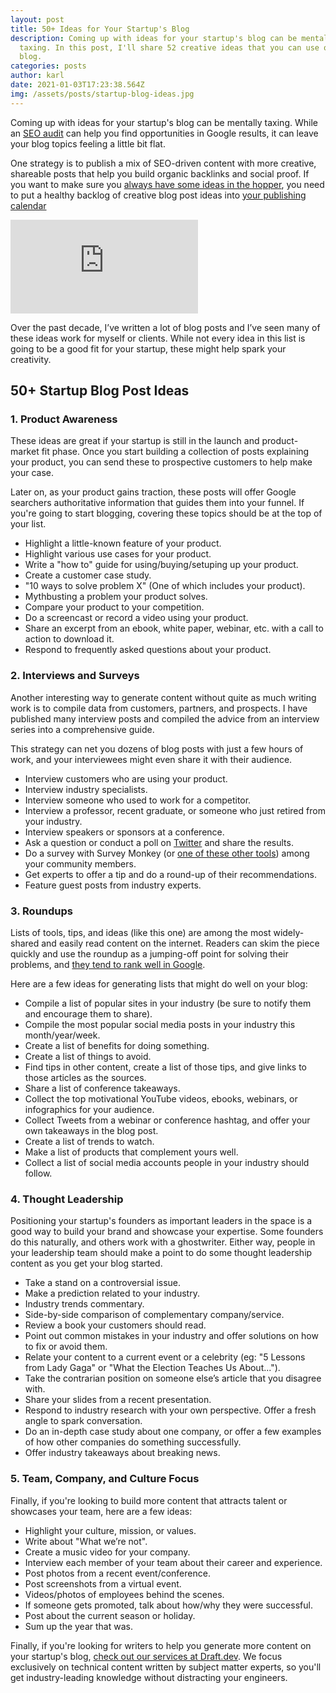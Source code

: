 ```yaml
---
layout: post
title: 50+ Ideas for Your Startup's Blog
description: Coming up with ideas for your startup's blog can be mentally
  taxing. In this post, I'll share 52 creative ideas that you can use on your
  blog.
categories: posts
author: karl
date: 2021-01-03T17:23:38.564Z
img: /assets/posts/startup-blog-ideas.jpg
---
```

Coming up with ideas for your startup's blog can be mentally taxing. While an [SEO audit](https://ahrefs.com/blog/seo-audit/) can help you find opportunities in Google results, it can leave your blog topics feeling a little bit flat.

One strategy is to publish a mix of SEO-driven content with more creative, shareable posts that help you build organic backlinks and social proof. If you want to make sure you [always have some ideas in the hopper](https://draft.dev/learn/posts/ideas), you need to put a healthy backlog of creative blog post ideas into [your publishing calendar](https://draft.dev/learn/posts/publishing-calendar)

<div class='embed-container'>
<iframe src='https://www.youtube.com/embed/J4jne2j8ivM' frameborder='0' allowfullscreen></iframe>
</div>

<!-- signup -->

Over the past decade, I’ve written a lot of blog posts and I’ve seen many of these ideas work for myself or clients. While not every idea in this list is going to be a good fit for your startup, these might help spark your creativity.

## 50+ Startup Blog Post Ideas

### 1. Product Awareness
These ideas are great if your startup is still in the launch and product-market fit phase. Once you start building a collection of posts explaining your product, you can send these to prospective customers to help make your case.

Later on, as your product gains traction, these posts will offer Google searchers authoritative information that guides them into your funnel. If you're going to start blogging, covering these topics should be at the top of your list.

- Highlight a little-known feature of your product.
- Highlight various use cases for your product.
- Write a "how to" guide for using/buying/setuping up your product.
- Create a customer case study.
- "10 ways to solve problem X" (One of which includes your product).
- Mythbusting a problem your product solves.
- Compare your product to your competition.
- Do a screencast or record a video using your product.
- Share an excerpt from an ebook, white paper, webinar, etc. with a call to action to download it.
- Respond to frequently asked questions about your product.

### 2. Interviews and Surveys
Another interesting way to generate content without quite as much writing work is to compile data from customers, partners, and prospects. I have published many interview posts and compiled the advice from an interview series into a comprehensive guide.

This strategy can net you dozens of blog posts with just a few hours of work, and your interviewees might even share it with their audience.

- Interview customers who are using your product.
- Interview industry specialists.
- Interview someone who used to work for a competitor.
- Interview a professor, recent graduate, or someone who just retired from your industry.
- Interview speakers or sponsors at a conference.
- Ask a question or conduct a poll on [Twitter](https://twitter.com/) and share the results.
- Do a survey with Survey Monkey (or [one of these other tools](https://draft.dev/learn/tools/surveys)) among your community members.
- Get experts to offer a tip and do a round-up of their recommendations.
- Feature guest posts from industry experts.

### 3. Roundups
Lists of tools, tips, and ideas (like this one) are among the most widely-shared and easily read content on the internet. Readers can skim the piece quickly and use the roundup as a jumping-off point for solving their problems, and [they tend to rank well in Google](https://www.grizzle.io/listicles/).

Here are a few ideas for generating lists that might do well on your blog:

- Compile a list of popular sites in your industry (be sure to notify them and encourage them to share).
- Compile the most popular social media posts in your industry this month/year/week.
- Create a list of benefits for doing something.
- Create a list of things to avoid.
- Find tips in other content, create a list of those tips, and give links to those articles as the sources.
- Share a list of conference takeaways.
- Collect the top motivational YouTube videos, ebooks, webinars, or infographics for your audience.
- Collect Tweets from a webinar or conference hashtag, and offer your own takeaways in the blog post.
- Create a list of trends to watch.
- Make a list of products that complement yours well.
- Collect a list of social media accounts people in your industry should follow.

### 4. Thought Leadership
Positioning your startup's founders as important leaders in the space is a good way to build your brand and showcase your expertise. Some founders do this naturally, and others work with a ghostwriter. Either way, people in your leadership team should make a point to do some thought leadership content as you get your blog started.

- Take a stand on a controversial issue.
- Make a prediction related to your industry.
- Industry trends commentary.
- Side-by-side comparison of complementary company/service.
- Review a book your customers should read.
- Point out common mistakes in your industry and offer solutions on how to fix or avoid them.
- Relate your content to a current event or a celebrity (eg: "5 Lessons from Lady Gaga" or "What the Election Teaches Us About...").
- Take the contrarian position on someone else’s article that you disagree with.
- Share your slides from a recent presentation.
- Respond to industry research with your own perspective. Offer a fresh angle to spark conversation.
- Do an in-depth case study about one company, or offer a few examples of how other companies do something successfully.
- Offer industry takeaways about breaking news.

### 5. Team, Company, and Culture Focus
Finally, if you're looking to build more content that attracts talent or showcases your team, here are a few ideas:

- Highlight your culture, mission, or values.
- Write about "What we’re not".
- Create a music video for your company.
- Interview each member of your team about their career and experience.
- Post photos from a recent event/conference.
- Post screenshots from a virtual event.
- Videos/photos of employees behind the scenes.
- If someone gets promoted, talk about how/why they were successful.
- Post about the current season or holiday.
- Sum up the year that was.

Finally, if you're looking for writers to help you generate more content on your startup's blog, [check out our services at Draft.dev](https://draft.dev). We focus exclusively on technical content written by subject matter experts, so you'll get industry-leading knowledge without distracting your engineers.
